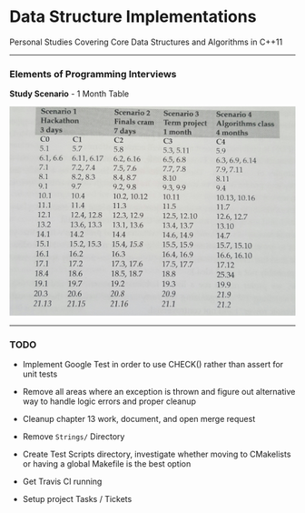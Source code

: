 # Data Structure Implementations #
Personal Studies Covering Core Data Structures and Algorithms in C++11

---

### Elements of Programming Interviews ###

**Study Scenario** - 1 Month Table 

![Study Scenario](./misc/StudyScenario.jpg "Optional title")


---

### TODO ###

*   Implement Google Test in order to use CHECK() rather than assert for unit tests

*   Remove all areas where an exception is thrown and figure out alternative way to handle logic errors and proper cleanup

*   Cleanup chapter 13 work, document, and open merge request

*   Remove `Strings/` Directory
*   Create Test Scripts directory, investigate whether moving to CMakelists or having a global Makefile is the best option
*   Get Travis CI running
*   Setup project Tasks / Tickets
